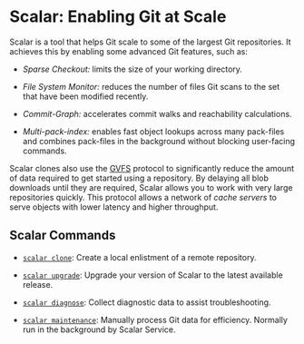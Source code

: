 Scalar: Enabling Git at Scale
=============================

Scalar is a tool that helps Git scale to some of the largest Git repositories.
It achieves this by enabling some advanced Git features, such as:

* *Sparse Checkout:* limits the size of your working directory.

* *File System Monitor:* reduces the number of files Git scans to the set
  that have been modified recently.

* *Commit-Graph:* accelerates commit walks and reachability calculations.

* *Multi-pack-index:* enables fast object lookups across many pack-files and
  combines pack-files in the background without blocking user-facing commands.

Scalar clones also use the [GVFS](https://github.com/microsoft/vfsforgit)
protocol to significantly reduce the amount of data required to get started
using a repository. By delaying all blob downloads until they are required,
Scalar allows you to work with very large repositories quickly. This protocol
allows a network of _cache servers_ to serve objects with lower latency and
higher throughput.

Scalar Commands
---------------

* [`scalar clone`](commands/scalar-clone.md): Create a local enlistment of
  a remote repository.

* [`scalar upgrade`](commands/scalar-upgrade.md): Upgrade your version of
  Scalar to the latest available release.

* [`scalar diagnose`](commands/scalar-diagnose.md): Collect diagnostic data
  to assist troubleshooting.

* [`scalar maintenance`](commands/scalar-maintenance.md): Manually process
  Git data for efficiency. Normally run in the background by Scalar Service.

